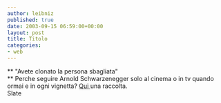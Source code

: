 ```yaml
---
author: leibniz
published: true
date: 2003-09-15 06:59:00+00:00
layout: post
title: Titolo
categories:
- web
---
```


   ** "Avete clonato la persona sbagliata"   
**   Perche seguire Arnold Schwarzenegger solo al cinema o in tv quando ormai e in ogni vignetta?  [ Qui ](http://cagle.slate.msn.com/news/Schwarzenegger/main.asp)una raccolta.   
Slate
